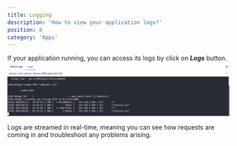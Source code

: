 ```yaml
---
title: Logging
description: 'How to view your application logs?'
position: 8
category: 'Apps'
---
```


If your application running, you can access its logs by click on ***Logs*** button.
![Logs](/images/guides/logs.png)

Logs are streamed in real-time, meaning you can see how requests are coming in and troubleshoot any problems arising.
